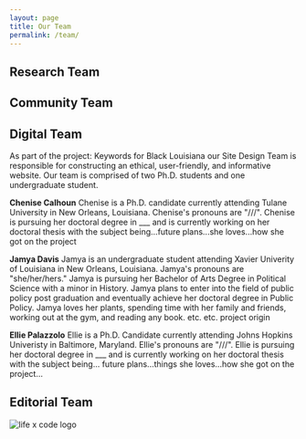```yaml
---
layout: page
title: Our Team
permalink: /team/
---
```

## Research Team

## Community Team

## Digital Team
As part of the project: Keywords for Black Louisiana our Site Design Team is responsible for constructing an ethical, user-friendly, and informative website. Our team is comprised of two Ph.D. students and one undergraduate student. 


**Chenise Calhoun**
Chenise is a Ph.D. candidate currently attending Tulane University in New Orleans, Louisiana. Chenise's pronouns are "///". Chenise is pursuing her doctoral degree in ___ and is currently working on her doctoral thesis with the subject being...future plans...she loves...how she got on the project

**Jamya Davis**
Jamya is an undergraduate student attending Xavier Univerity of Louisiana in New Orleans, Louisiana. Jamya's pronouns are "she/her/hers." Jamya is pursuing her Bachelor of Arts Degree in Political Science with a minor in History. Jamya plans to enter into the field of public policy post graduation and eventually achieve her doctoral degree in Public Policy. Jamya loves her plants, spending time with her family and friends, working out at the gym, and reading any book. etc. etc. project origin

**Ellie Palazzolo**
Ellie is a Ph.D. Candidate currently attending Johns Hopkins Univeristy in Baltimore, Maryland. Ellie's pronouns are "///". Ellie is pursuing her doctoral degree in ___ and is currently working on her doctoral thesis with the subject being... future plans...things she loves...how she got on the project...

## Editorial Team

![life x code logo](./assets/images/logo/LIFEXCODE.png)


